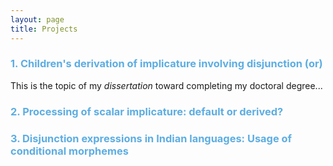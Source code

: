 ```yaml
---
layout: page
title: Projects
---
```


<h3> <span style="color: #5DADE2;">1. Children's derivation of implicature involving disjunction (or)</span> </h3> 

This is the topic of my _dissertation_ toward completing my doctoral degree...


<h3> <span style="color: #5DADE2;">2. Processing of scalar implicature: default or derived?</span> </h3>


<h3> <span style="color: #5DADE2;">3. Disjunction expressions in Indian languages: Usage of conditional morphemes </span> </h3>


